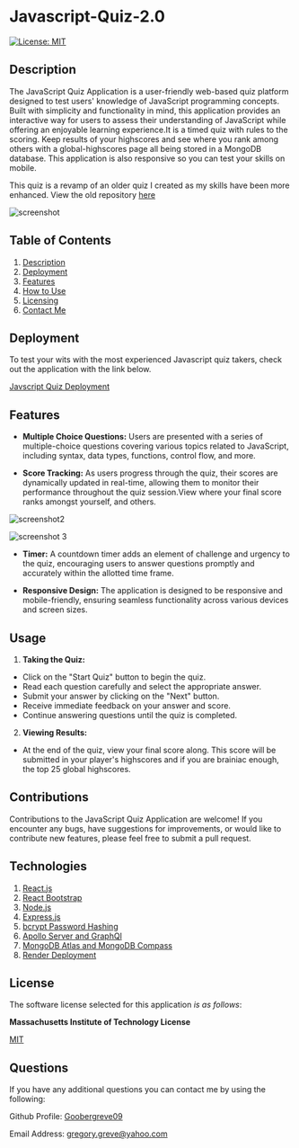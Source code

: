# Javascript-Quiz-2.0


  [![License: MIT](https://img.shields.io/badge/License-MIT-yellow.svg)](https://opensource.org/licenses/MIT)

  
## Description

The JavaScript Quiz Application is a user-friendly web-based quiz platform designed to test users' knowledge of JavaScript programming concepts. Built with simplicity and functionality in mind, this application provides an interactive way for users to assess their understanding of JavaScript while offering an enjoyable learning experience.It is a timed quiz with rules to the scoring. Keep results of your highscores and see where you rank among others with a global-highscores page all being stored in a MongoDB database. This application is also responsive so you can test your skills on mobile.

This quiz is a revamp of an older quiz I created as my skills have been more enhanced. View the old repository [here](https://github.com/Goobergreve09/js-javascript-quiz)

![screenshot](https://github.com/Goobergreve09/Javascript-Quiz-2.0/assets/143923830/9a81f411-e3fa-418a-af37-94e911efc688)


  
## Table of Contents

1. [Description](#description)
2. [Deployment](#deployment)
3. [Features](#features)  
4. [How to Use](#usage)  
5. [Licensing](#license)   
6. [Contact Me](#questions)

## Deployment

To test your wits with the most experienced Javascript quiz takers, check out the application with the link below.

[Javscript Quiz Deployment](https://javascript-quiz-2-0.onrender.com/)

## Features

*   **Multiple Choice Questions:** Users are presented with a series of multiple-choice questions covering various topics related to JavaScript, including syntax, data types, functions, control flow, and more.

*   **Score Tracking:** As users progress through the quiz, their scores are dynamically updated in real-time, allowing them to monitor their performance throughout the quiz session.View where your final score ranks amongst yourself, and others.

![screenshot2](https://github.com/Goobergreve09/Javascript-Quiz-2.0/assets/143923830/b94635b6-8571-4ab4-886a-010c697a9938)

![screenshot 3](https://github.com/Goobergreve09/Javascript-Quiz-2.0/assets/143923830/d6e30c5e-dbf1-4205-b563-1908160eb9a9)

*   **Timer:** A countdown timer adds an element of challenge and urgency to the quiz, encouraging users to answer questions promptly and accurately within the allotted time frame.

*   **Responsive Design:** The application is designed to be responsive and mobile-friendly, ensuring seamless functionality across various devices and screen sizes.

## Usage

1.   **Taking the Quiz:** 
-   Click on the "Start Quiz" button to begin the quiz.
-   Read each question carefully and select the appropriate answer.
-   Submit your answer by clicking on the "Next" button.
-   Receive immediate feedback on your answer and score.
-   Continue answering questions until the quiz is completed.

2.    **Viewing Results:**
-   At the end of the quiz, view your final score along. This score will be submitted in your player's highscores and if you are brainiac enough, the top 25 global highscores.


## Contributions

Contributions to the JavaScript Quiz Application are welcome! If you encounter any bugs, have suggestions for improvements, or would like to contribute new features, please feel free to submit a pull request.

##  Technologies

1.  [React.js](https://react.dev/)
2.  [React Bootstrap](https://react-bootstrap.github.io/)
3.  [Node.js](https://nodejs.org/en)
4.  [Express.js](https://expressjs.com/)
5.  [bcrypt Password Hashing](https://www.npmjs.com/package/bcrypt)
5.  [Apollo Server and GraphQl](https://www.apollographql.com/)
6.  [MongoDB Atlas and MongoDB Compass](https://www.mongodb.com/cloud/atlas/lp/try4?utm_source=bing&utm_campaign=search_bs_pl_evergreen_atlas_core_prosp-brand_gic-null_amers-us_ps-all_desktop_eng_lead&utm_term=mongodb&utm_medium=cpc_paid_search&utm_ad=e&utm_ad_campaign_id=415204521&adgroup=1208363748749201&msclkid=835fb92a109f1bcf1821df2266bf85d6)
7.  [Render Deployment](https://render.com/)


## License

The software license selected for this application *is as follows*:

**Massachusetts Institute of Technology License**

[MIT](https://opensource.org/licenses/MIT)




## Questions

If you have any additional questions you can contact me by using the following:

 Github Profile: [Goobergreve09](https://www.github.com/Goobergreve09)

 Email Address: gregory.greve@yahoo.com
